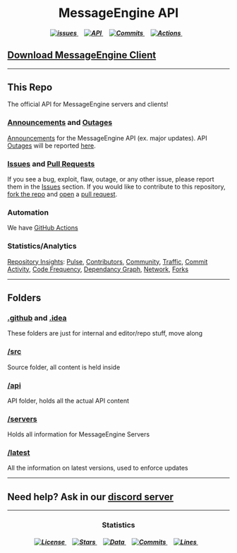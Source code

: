 <h1 align = "center"><strong>MessageEngine API</strong></h1>

<h5 align = "center">
  
  
<a href = "https://github.com/afkvido-development/MessageEngine-API/issues">
  <img alt="issues" src="https://img.shields.io/github/issues/afkvido-development/MessageEngine-API?color=success&label=issues&logo=GitHub%20Actions&logoColor=white&style=for-the-badge">
</a>⠀
 
  
  
<a href = "https://github.com/afkvido-development/MessageEngine-API">
    <img alt="API" src="https://img.shields.io/website?down_color=critical&down_message=Offline&label=API&logo=CircleCI&logoColor=white&style=for-the-badge&up_color=brgreen&up_message=Online&url=https%3A%2F%2Fraw.githubusercontent.com%2Fafkvido-development%2FMessageEngine-API%2Fmaster%2Fsrc%2Fapi%2FAPI.yml">
</a>⠀
  
<a href = "https://github.com/afkvido-development/MessageEngine-API/pulse">
	<img alt="Commits" src = "https://img.shields.io/github/commit-activity/w/afkvido-development/MessageEngine-API?color=brgreen&label=Commits&logo=Git&logoColor=white&style=for-the-badge">
</a>⠀  
	
<a href = "https://github.com/afkvido-development/MessageEngine-API/actions">	
	<img alt="Actions" src="https://img.shields.io/github/workflow/status/afkvido-development/MessageEngine-API/CI?label=Checks&logo=GitHub%20Actions&logoColor=white&style=for-the-badge">
</a>⠀	
	
</h5>  

<p></p>

## [Download MessageEngine Client](https://afkvido-development.github.io/MessageEngine-PTB/)
_____
## This Repo

The official API for MessageEngine servers and clients!

### [Announcements](https://github.com/afkvido-development/MessageEngine-API/discussions/categories/announcements) and [Outages](https://github.com/afkvido-development/MessageEngine-API/discussions/categories/outage)
[Announcements](https://github.com/afkvido-development/MessageEngine-API/discussions/categories/announcements) for the MessageEngine API (ex. major updates). API [Outages](https://github.com/afkvido-development/MessageEngine-API/discussions/categories/outage) will be reported [here](https://github.com/afkvido-development/MessageEngine-API/discussions/categories/outage).

### [Issues](https://github.com/afkvido-development/MessageEngine-API/issues) and [Pull Requests](https://github.com/afkvido-development/MessageEngine-API/pulls)
If you see a bug, exploit, flaw, outage, or any other issue, please report them in the [Issues](https://github.com/afkvido-development/MessageEngine-API/issues) section. If you would like to contribute to this repository, [fork the repo](https://github.com/afkvido-development/MessageEngine-API/fork) and [open](https://github.com/afkvido-development/MessageEngine-API/compare) a [pull request](https://github.com/afkvido-development/MessageEngine-API/pulls).

### Automation
We have [GitHub Actions](https://github.com/afkvido-development/MessageEngine-API/actions)

### Statistics/Analytics
[Repository Insights](https://github.com/afkvido-development/MessageEngine-API/pulse): [Pulse](https://github.com/afkvido-development/MessageEngine-API/pulse), [Contributors](https://github.com/afkvido-development/MessageEngine-API/graphs/contributors), [Community](https://github.com/afkvido-development/MessageEngine-API/community), [Traffic](https://github.com/afkvido-development/MessageEngine-API/graphs/traffic), [Commit Activity](https://github.com/afkvido-development/MessageEngine-API/graphs/commit-activity), [Code Frequency](https://github.com/afkvido-development/MessageEngine-API/graphs/code-frequency), [Dependancy Graph](https://github.com/afkvido-development/MessageEngine-API/network/dependencies), [Network](https://github.com/afkvido-development/MessageEngine-API/network), [Forks](https://github.com/afkvido-development/MessageEngine-API/network/members)
______
<h2 align = "left">Folders</h2>

### [.github](https://github.com/afkvido-development/MessageEngine-API/tree/master/.github) and [.idea](https://github.com/afkvido-development/MessageEngine-API/tree/master/.idea)
These folders are just for internal and editor/repo stuff, move along

### [/src](https://github.com/afkvido-development/MessageEngine-API/tree/master/src)
Source folder, all content is held inside

### [/api](https://github.com/afkvido-development/MessageEngine-API/tree/master/src/api)
API folder, holds all the actual API content

### [/servers](https://github.com/afkvido-development/MessageEngine-API/tree/master/src/api/servers)
Holds all information for MessageEngine Servers

### [/latest](https://github.com/afkvido-development/MessageEngine-API/tree/master/src/api/versions/latest)
All the information on latest versions, used to enforce updates

_____
## Need help? Ask in our [discord server](https://disboard.org/server/893975758677086238)

_____
<h3 align = "center">Statistics</h3>

<h5 align = "center">

  
  
<a href = "https://github.com/afkvido-development/MessageEngine-API/blob/Alpha/LICENSE.txt">	
	<img alt="License" src="https://img.shields.io/badge/License-MPL--2.0-important?logo=mozilla&logoColor=white&style=for-the-badge">
</a>⠀
  
  <a href = "https://github.com/afkvido-development/MessageEngine-API/stargazers">	
	<img alt="Stars" src="https://img.shields.io/github/stars/afkvido-development/MessageEngine-API?color=yellow&logo=GitHub&logoColor=white&style=for-the-badge">
</a>⠀
  
<a href = "https://github.com/afkvido-development/MessageEngine-API/tree/master">	
	<img alt="Data" src="https://img.shields.io/github/repo-size/afkvido-development/MessageEngine-API?color=lightblue&label=Data&logo=circle&logoColor=white&style=for-the-badge">
</a>⠀
  
<a href = "https://github.com/afkvido-development/MessageEngine-API/pulse">
	<img alt="Commits" src = "https://img.shields.io/github/commit-activity/y/afkvido-development/MessageEngine-API?color=purple&label=Commits&logo=Git&logoColor=white&style=for-the-badge">
</a>⠀    
  
<a href = "https://github.com/afkvido-development/MessageEngine-API/find/master">
	<img alt="Lines" src="https://img.shields.io/tokei/lines/github/afkvido-development/MessageEngine-API?color=blue&label=Lines&logo=Circle&logoColor=white&style=for-the-badge">
</a>⠀  
  
</h5>
